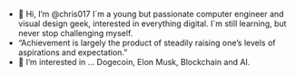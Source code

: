 - 👋 Hi, I’m @chris017
I´m a young but passionate computer engineer and visual design geek, 
interested in everything digital. I´m still learning, but never stop challenging myself.  
- “Achievement is largely the product of steadily raising one’s levels of aspirations and expectation.”
- 🚀 I’m interested in ...
Dogecoin, Elon Musk, Blockchain and AI.

